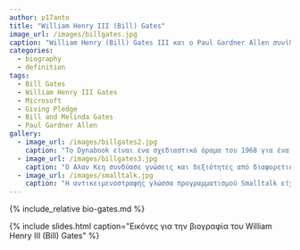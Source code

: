 ```yaml
---
author: p17anto
title: "William Henry III (Bill) Gates"
image_url: /images/billgates.jpg
caption: "William Henry (Bill) Gates III και ο Paul Gardner Allen συνίδρυσαν την εταιρεία Microsoft, η οποία εξελίχτηκε στην μεγαλύτερη εταιρεία λογισμικού για ηλεκτρονικούς υπολογιστές παγκοσμίως"
categories:
  - biography
  - definition
tags:
  - Bill Gates
  - William Henry III Gates
  - Microsoft
  - Giving Pledge
  - Bill and Melinda Gates
  - Paul Gardner Allen
gallery:
  - image_url: /images/billgates2.jpg
    caption: "Το Dynabook είναι ένα σχεδιαστικό όραμα του 1968 για ένα φορητό υπολογιστή τύπου τάμπλετ από τον Alan Kay που απευθύνεται σε παιδιά και μπορεί να προγραμματιστεί με στόχο την προσωπική έκφραση και την επεξεργασία της πληροφορίας"
  - image_url: /images/billgates3.jpg
    caption: "Ο Αλαν Κεη συνδύασε γνώσεις και δεξιότητες από διαφορετικές περιοχές όπως οι υπολογιστές και τα μουσικά όργανα και έτσι μπόρεσε να φανταστεί τον υπολογιστή περισσότερο ως ένα μέσο επικοινωνίας και έκφρασης παρά ως ένα απλό εργαλείο."
  - image_url: /images/smalltalk.jpg
    caption: "Η αντικειμενοστραφής γλώσσα προγραμματισμού Smalltalk είχε έμφαση σε οντότητες υψηλού επιπέδου και στην διάδραση με τον χρήστη και έτσι διευκόλυνε την κατασκευή και τις δοκιμές του λογισμικού που τελικά οδήγησε στους πρώτους επιτυχημένους εμπορικά επιτραπέζιους υπολογιστές"
---
```


{% include_relative bio-gates.md %}

{% include slides.html caption="Εικόνες για την βιογραφία του William Henry III (Bill) Gates" %}
